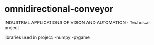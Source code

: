 # omnidirectional-conveyor

INDUSTRIAL APPLICATIONS OF VISION AND AUTOMATION - Technical project

libraries used in project:
-numpy
-pygame
